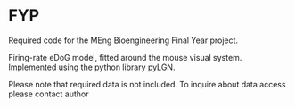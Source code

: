 # FYP

Required code for the MEng Bioengineering Final Year project.

Firing-rate eDoG model, fitted around the mouse visual system.
Implemented using the python library pyLGN.

Please note that required data is not included. 
To inquire about data access please contact author
